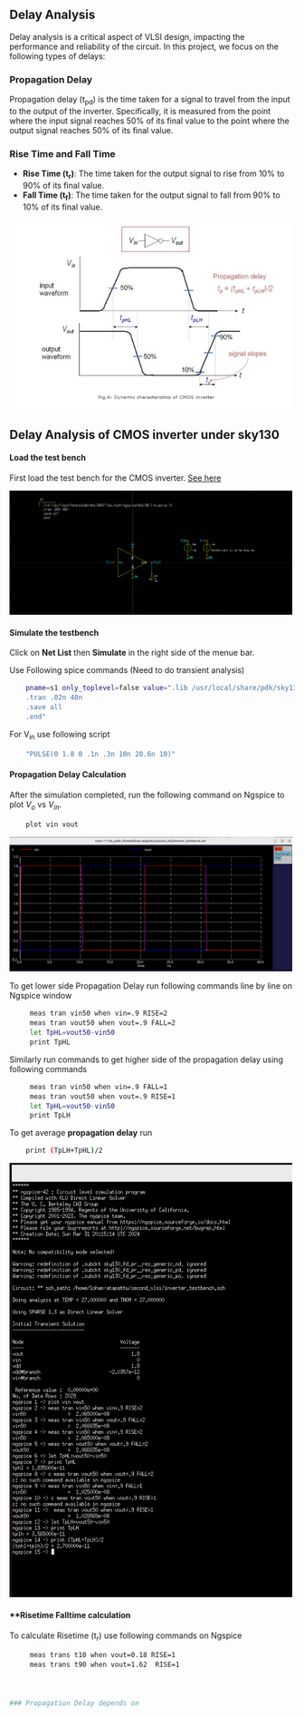 ## Delay Analysis

Delay analysis is a critical aspect of VLSI design, impacting the performance and reliability of the circuit. In this project, we focus on the following types of delays:

### Propagation Delay

Propagation delay (t<sub>pd</sub>) is the time taken for a signal to travel from the input to the output of the inverter. Specifically, it is measured from the point where the input signal reaches 50% of its final value to the point where the output signal reaches 50% of its final value.

### Rise Time and Fall Time

- **Rise Time (t<sub>r</sub>)**: The time taken for the output signal to rise from 10% to 90% of its final value.
- **Fall Time (t<sub>f</sub>)**: The time taken for the output signal to fall from 90% to 10% of its final value.

<img title="Delay Analysis" width = 500 alt="installed files" src="Images\delay.png">

## Delay Analysis of CMOS inverter under sky130

#### Load the test bench

First load the test bench for the CMOS inverter. [See here](../04%20-%20VTC%20Analysis)

<img title="Test bench for CMOS inverter" width = 500 alt="installed files" src="Images/Screenshot from 2024-07-13 09-57-12.png">

#### Simulate the testbench
Click on **Net List** then **Simulate** in the right side of the menue bar.

Use Following spice commands (Need to do transient analysis)
```sh
    pname=s1 only_toplevel=false value=".lib /usr/local/share/pdk/sky130A/libs.tech/ngspice/sky130.lib.spice tt
    .tran .02n 40n
    .save all
    .end" 
```
For V<sub>in</sub> use following script
```sh
    "PULSE(0 1.8 0 .1n .3n 10n 20.6n 10)"
```  
#### **Propagation Delay Calculation**
After the simulation completed, run the following command on Ngspice to plot $V_{o}$ vs $V_{in}$.

```sh
    plot vin vout
```
<img title="input and output voltage" width = 500 alt="installed files" src="Images/Screenshot from 2024-07-13 10-25-29.png">

To get lower side Propagation Delay run following commands line by line on Ngspice window
```sh
     meas tran vin50 when vin=.9 RISE=2
     meas tran vout50 when vout=.9 FALL=2
     let TpHL=vout50-vin50
     print TpHL
```
Similarly run commands to get higher side of the propagation delay using following commands 
```sh
     meas tran vin50 when vin=.9 FALL=1
     meas tran vout50 when vout=.9 RISE=1
     let TpHL=vout50-vin50
     print TpLH
```
To get average **propagation delay** run 
```sh
    print (TpLH+TpHL)/2
```
<img title="Ngspice script for propagation delay" width = 500 alt="installed files" src="Images/Ngspice Script for propagation delay.png">

#### **Risetime Falltime calculation

To calculate Risetime (t<sub>r</sub>) use following commands on Ngspice 
```sh
     meas trans t10 when vout=0.18 RISE=1
     meas trans t90 when vout=1.62  RISE=1
    

     
### Propagation Delay depends on





